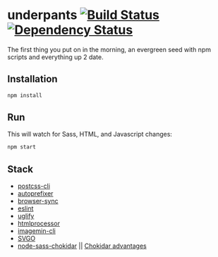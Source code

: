 # underpants [![Build Status][travis-image]][travis-url] [![Dependency Status][depstat-image]][depstat-url]
The first thing you put on in the morning, an evergreen seed with npm scripts and everything up 2 date.

## Installation
```bash
npm install
```

## Run
This will watch for Sass, HTML, and Javascript changes:
```bash
npm start
```

## Stack 
- [postcss-cli](https://www.npmjs.com/package/postcss-cli)
- [autoprefixer](https://www.npmjs.com/package/autoprefixer)
- [browser-sync](https://www.npmjs.com/package/browser-sync)
- [eslint](https://www.npmjs.com/package/eslint)
- [uglify](https://www.npmjs.com/package/uglify)
- [htmlprocessor](https://www.npmjs.com/package/htmlprocessor)
- [imagemin-cli](https://www.npmjs.com/package/imagemin-cli)
- [SVGO](https://www.npmjs.com/package/svgo)
- [node-sass-chokidar](https://www.npmjs.com/package/node-sass-chokidar) || [Chokidar advantages](https://github.com/paulmillr/chokidar)

[travis-url]: https://travis-ci.org/arzafran/underpants
[travis-image]: https://travis-ci.org/arzafran/underpants.svg?branch=master
[depstat-url]: https://david-dm.org/arzafran/underpants#info=devDependencies
[depstat-image]: https://david-dm.org/arzafran/underpants.svg
